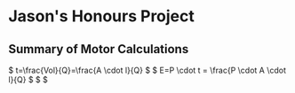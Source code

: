 # Jason's Honours Project

## Summary of Motor Calculations

$ t=\frac{Vol}{Q}=\frac{A \cdot l}{Q} $
$ E=P \cdot t = \frac{P \cdot A \cdot l}{Q} $
$  $
